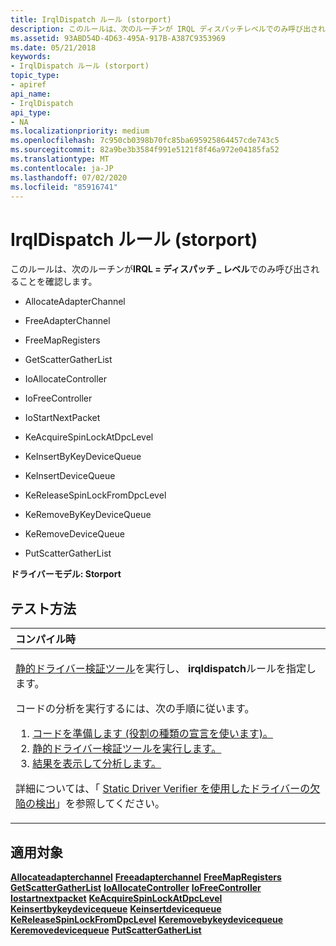 ```yaml
---
title: IrqlDispatch ルール (storport)
description: このルールは、次のルーチンが IRQL ディスパッチレベルでのみ呼び出されることを確認 \_ します。
ms.assetid: 93ABD54D-4D63-495A-917B-A387C9353969
ms.date: 05/21/2018
keywords:
- IrqlDispatch ルール (storport)
topic_type:
- apiref
api_name:
- IrqlDispatch
api_type:
- NA
ms.localizationpriority: medium
ms.openlocfilehash: 7c950cb0398b70fc85ba695925864457cde743c5
ms.sourcegitcommit: 82a9be3b3584f991e5121f8f46a972e04185fa52
ms.translationtype: MT
ms.contentlocale: ja-JP
ms.lasthandoff: 07/02/2020
ms.locfileid: "85916741"
---
```

# <a name="irqldispatch-rule-storport"></a>IrqlDispatch ルール (storport)


このルールは、次のルーチンが**IRQL = ディスパッチ \_ レベル**でのみ呼び出されることを確認します。

-   AllocateAdapterChannel

-   FreeAdapterChannel

-   FreeMapRegisters

-   GetScatterGatherList

-   IoAllocateController

-   IoFreeController

-   IoStartNextPacket

-   KeAcquireSpinLockAtDpcLevel

-   KeInsertByKeyDeviceQueue

-   KeInsertDeviceQueue

-   KeReleaseSpinLockFromDpcLevel

-   KeRemoveByKeyDeviceQueue

-   KeRemoveDeviceQueue

-   PutScatterGatherList

**ドライバーモデル: Storport**

<a name="how-to-test"></a>テスト方法
-----------

<table>
<colgroup>
<col width="100%" />
</colgroup>
<thead>
<tr class="header">
<th align="left">コンパイル時</th>
</tr>
</thead>
<tbody>
<tr class="odd">
<td align="left"><p><a href="https://docs.microsoft.com/windows-hardware/drivers/devtest/static-driver-verifier" data-raw-source="[Static Driver Verifier](https://docs.microsoft.com/windows-hardware/drivers/devtest/static-driver-verifier)">静的ドライバー検証ツール</a>を実行し、 <strong>irqldispatch</strong>ルールを指定します。</p>
コードの分析を実行するには、次の手順に従います。
<ol>
<li><a href="https://docs.microsoft.com/windows-hardware/drivers/devtest/using-static-driver-verifier-to-find-defects-in-drivers#preparing-your-source-code" data-raw-source="[Prepare your code (use role type declarations).](https://docs.microsoft.com/windows-hardware/drivers/devtest/using-static-driver-verifier-to-find-defects-in-drivers#preparing-your-source-code)">コードを準備します (役割の種類の宣言を使います)。</a></li>
<li><a href="https://docs.microsoft.com/windows-hardware/drivers/devtest/using-static-driver-verifier-to-find-defects-in-drivers#running-static-driver-verifier" data-raw-source="[Run Static Driver Verifier.](https://docs.microsoft.com/windows-hardware/drivers/devtest/using-static-driver-verifier-to-find-defects-in-drivers#running-static-driver-verifier)">静的ドライバー検証ツールを実行します。</a></li>
<li><a href="https://docs.microsoft.com/windows-hardware/drivers/devtest/using-static-driver-verifier-to-find-defects-in-drivers#viewing-and-analyzing-the-results" data-raw-source="[View and analyze the results.](https://docs.microsoft.com/windows-hardware/drivers/devtest/using-static-driver-verifier-to-find-defects-in-drivers#viewing-and-analyzing-the-results)">結果を表示して分析します。</a></li>
</ol>
<p>詳細については、「 <a href="https://docs.microsoft.com/windows-hardware/drivers/devtest/using-static-driver-verifier-to-find-defects-in-drivers" data-raw-source="[Using Static Driver Verifier to Find Defects in Drivers](https://docs.microsoft.com/windows-hardware/drivers/devtest/using-static-driver-verifier-to-find-defects-in-drivers)">Static Driver Verifier を使用したドライバーの欠陥の検出</a>」を参照してください。</p></td>
</tr>
</tbody>
</table>

<a name="applies-to"></a>適用対象
----------

[**Allocateadapterchannel**](https://docs.microsoft.com/windows-hardware/drivers/ddi/wdm/nc-wdm-pallocate_adapter_channel) 
[**Freeadapterchannel**](https://docs.microsoft.com/windows-hardware/drivers/ddi/wdm/nc-wdm-pfree_adapter_channel) 
[**FreeMapRegisters**](https://docs.microsoft.com/windows-hardware/drivers/ddi/wdm/nc-wdm-pfree_map_registers) 
[**GetScatterGatherList**](https://docs.microsoft.com/windows-hardware/drivers/ddi/wdm/nc-wdm-pget_scatter_gather_list) 
[**IoAllocateController**](https://docs.microsoft.com/windows-hardware/drivers/ddi/ntddk/nf-ntddk-ioallocatecontroller) 
[**IoFreeController**](https://docs.microsoft.com/windows-hardware/drivers/ddi/ntddk/nf-ntddk-iofreecontroller) 
[**Iostartnextpacket**](https://docs.microsoft.com/windows-hardware/drivers/ddi/ntifs/nf-ntifs-iostartnextpacket) 
[**KeAcquireSpinLockAtDpcLevel**](https://docs.microsoft.com/windows-hardware/drivers/ddi/wdm/nf-wdm-keacquirespinlockatdpclevel) 
[**Keinsertbykeydevicequeue**](https://docs.microsoft.com/windows-hardware/drivers/ddi/wdm/nf-wdm-keinsertbykeydevicequeue) 
[**Keinsertdevicequeue**](https://docs.microsoft.com/windows-hardware/drivers/ddi/wdm/nf-wdm-keinsertdevicequeue) 
[**KeReleaseSpinLockFromDpcLevel**](https://docs.microsoft.com/windows-hardware/drivers/ddi/wdm/nf-wdm-kereleasespinlockfromdpclevel) 
[**Keremovebykeydevicequeue**](https://docs.microsoft.com/windows-hardware/drivers/ddi/wdm/nf-wdm-keremovebykeydevicequeue) 
[**Keremovedevicequeue**](https://docs.microsoft.com/windows-hardware/drivers/ddi/wdm/nf-wdm-keremovedevicequeue) 
[**PutScatterGatherList**](https://docs.microsoft.com/windows-hardware/drivers/ddi/wdm/nc-wdm-pput_scatter_gather_list)
 

 





